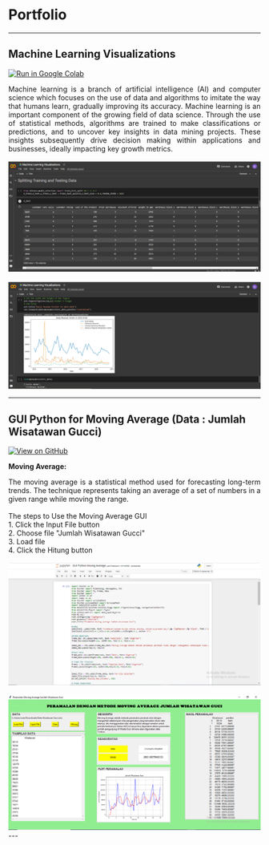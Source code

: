 # Portfolio
---
## Machine Learning Visualizations
[![Run in Google Colab](https://img.shields.io/badge/Colab-Run_in_Google_Colab-blue?logo=Google&logoColor=FDBA18)](https://colab.research.google.com/drive/1Ivi1EaeTfS7iBngwms2x6_PWMW9qyl55?usp=sharing)

<div style="text-align: justify">Machine learning is a branch of artificial intelligence (AI) and computer science which focuses on the use of data and algorithms to imitate the way that humans learn, gradually improving its accuracy. Machine learning is an important component of the growing field of data science. Through the use of statistical methods, algorithms are trained to make classifications or predictions, and to uncover key insights in data mining projects. These insights subsequently drive decision making within applications and businesses, ideally impacting key growth metrics. </div>

<br>
<center><img src="images/visualisasi1.PNG"/></center>
<br>
<center><img src="images/visualisasi2.PNG"/></center>

---
## GUI Python for Moving Average (Data : Jumlah Wisatawan Gucci)

[![View on GitHub](https://img.shields.io/badge/GitHub-View_on_GitHub-blue?logo=GitHub)](https://github.com/dilakiranti/Portofolio/blob/main/projects/GUI%20Python%20Moving%20Average.ipynb)

**Moving Average:** 
<div style="text-align: justify"> The moving average is a statistical method used for forecasting long-term trends. The technique represents taking an average of a set of numbers in a given range while moving the range.</div>

<div style="text-align: justify"><br>
The steps to Use the Moving Average GUI<br>
1. Click the Input File button<br>
2. Choose file "Jumlah Wisatawan Gucci"<br>
3. Load file<br>
4. Click the Hitung button</div>

<br>
<center><img src="images/gui.PNG"/></center>
<br>
<center><img src="images/gui2.PNG"/></center>
---
